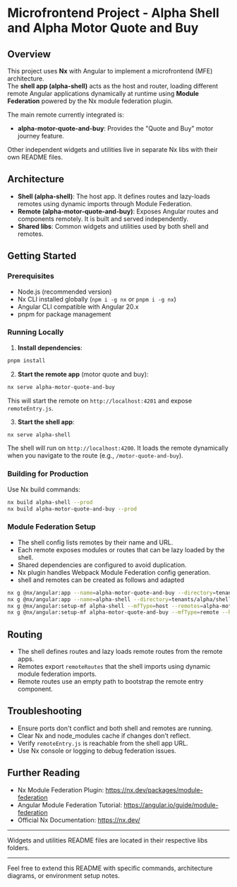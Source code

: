 # Microfrontend Project - Alpha Shell and Alpha Motor Quote and Buy

## Overview

This project uses **Nx** with Angular to implement a microfrontend (MFE) architecture.  
The **shell app (alpha-shell)** acts as the host and router, loading different remote Angular applications dynamically at runtime using **Module Federation** powered by the Nx module federation plugin.

The main remote currently integrated is:

- **alpha-motor-quote-and-buy**: Provides the "Quote and Buy" motor journey feature.

Other independent widgets and utilities live in separate Nx libs with their own README files.

## Architecture

- **Shell (alpha-shell)**: The host app. It defines routes and lazy-loads remotes using dynamic imports through Module Federation.
- **Remote (alpha-motor-quote-and-buy)**: Exposes Angular routes and components remotely. It is built and served independently.
- **Shared libs**: Common widgets and utilities used by both shell and remotes.

## Getting Started

### Prerequisites

- Node.js (recommended version)
- Nx CLI installed globally (`npm i -g nx` or `pnpm i -g nx`)
- Angular CLI compatible with Angular 20.x
- pnpm for package management

### Running Locally

1. **Install dependencies**:

```bash
pnpm install
```

2. **Start the remote app** (motor quote and buy):

```bash
nx serve alpha-motor-quote-and-buy
```

This will start the remote on `http://localhost:4201` and expose `remoteEntry.js`.

3. **Start the shell app**:

```bash
nx serve alpha-shell
```

The shell will run on `http://localhost:4200`. It loads the remote dynamically when you navigate to the route (e.g., `/motor-quote-and-buy`).

### Building for Production

Use Nx build commands:

```bash
nx build alpha-shell --prod
nx build alpha-motor-quote-and-buy --prod
```

### Module Federation Setup

- The shell config lists remotes by their name and URL.
- Each remote exposes modules or routes that can be lazy loaded by the shell.
- Shared dependencies are configured to avoid duplication.
- Nx plugin handles Webpack Module Federation config generation.
- shell and remotes can be created as follows and adapted

```bash
nx g @nx/angular:app --name=alpha-motor-quote-and-buy --directory=tenants/alpha/motor/quote-and-buy
nx g @nx/angular:app --name=alpha-shell --directory=tenants/alpha/shell
nx g @nx/angular:setup-mf alpha-shell --mfType=host --remotes=alpha-motor-quote-and-buy
nx g @nx/angular:setup-mf alpha-motor-quote-and-buy --mfType=remote --host=alpha-shel
```

## Routing

- The shell defines routes and lazy loads remote routes from the remote apps.
- Remotes export `remoteRoutes` that the shell imports using dynamic module federation imports.
- Remote routes use an empty path to bootstrap the remote entry component.

## Troubleshooting

- Ensure ports don't conflict and both shell and remotes are running.
- Clear Nx and node_modules cache if changes don’t reflect.
- Verify `remoteEntry.js` is reachable from the shell app URL.
- Use Nx console or logging to debug federation issues.

## Further Reading

- Nx Module Federation Plugin: https://nx.dev/packages/module-federation
- Angular Module Federation Tutorial: https://angular.io/guide/module-federation
- Official Nx Documentation: https://nx.dev/

---

Widgets and utilities README files are located in their respective libs folders.

---

Feel free to extend this README with specific commands, architecture diagrams, or environment setup notes.
